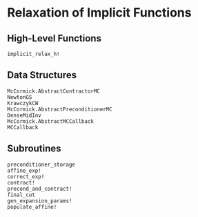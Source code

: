 # Relaxation of Implicit Functions

## High-Level Functions

```@docs
implicit_relax_h!
```

## Data Structures

```@docs
McCormick.AbstractContractorMC
NewtonGS
KrawczykCW
McCormick.AbstractPreconditionerMC
DenseMidInv
McCormick.AbstractMCCallback
MCCallback
```

## Subroutines

```@docs
preconditioner_storage
affine_exp!
correct_exp!
contract!
precond_and_contract!
final_cut
gen_expansion_params!
populate_affine!
```
